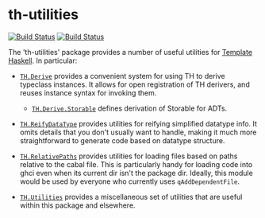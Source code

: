 # th-utilities

[![Build Status](https://travis-ci.org/commercialhaskell/stack.svg?branch=master)](https://travis-ci.org/commercialhaskell/stack)
[![Build Status](https://travis-ci.org/commercialhaskell/stack.svg?branch=master)](https://travis-ci.org/commercialhaskell/stack)

The 'th-utilities' package provides a number of useful utilities for
[Template Haskell](https://hackage.haskell.org/package/template-haskell-2.10.0.0).
In particular:

* [`TH.Derive`](https://github.com/fpco/th-utilities/blob/master/src/TH/Derive.hs)
  provides a convenient system for using TH to derive typeclass instances. It
  allows for open registration of TH derivers, and reuses instance syntax for
  invoking them.

  - [`TH.Derive.Storable`](https://github.com/fpco/th-utilities/blob/master/src/TH/Derive/Storable.hs)
    defines derivation of Storable for ADTs.

* [`TH.ReifyDataType`](https://github.com/fpco/th-utilities/blob/master/src/TH/ReifyDataType.hs)
  provides utilities for reifying simplified datatype info. It omits details
  that you don't usually want to handle, making it much more straightforward to
  generate code based on datatype structure.

* [`TH.RelativePaths`](https://github.com/fpco/th-utilities/blob/master/src/TH/RelativePaths.hs)
  provides utilities for loading files based on paths relative to the cabal
  file. This is particularly handy for loading code into ghci even when its
  current dir isn't the package dir. Ideally, this module would be used by
  everyone who currently uses `qAddDependentFile`.

* [`TH.Utilities`](https://github.com/fpco/th-utilities/blob/master/src/TH/Utilities.hs)
  provides a miscellaneous set of utilities that are useful within this package
  and elsewhere.

